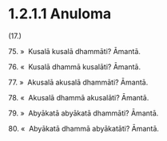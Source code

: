 # 1.2.1.1 Anuloma

(17.)

75\. »  Kusalā kusalā dhammāti? Āmantā.

76\. «  Kusalā dhammā kusalāti? Āmantā.

77\. »  Akusalā akusalā dhammāti? Āmantā.

78\. «  Akusalā dhammā akusalāti? Āmantā.

79\. »  Abyākatā abyākatā dhammāti? Āmantā.

80\. «  Abyākatā dhammā abyākatāti? Āmantā.
